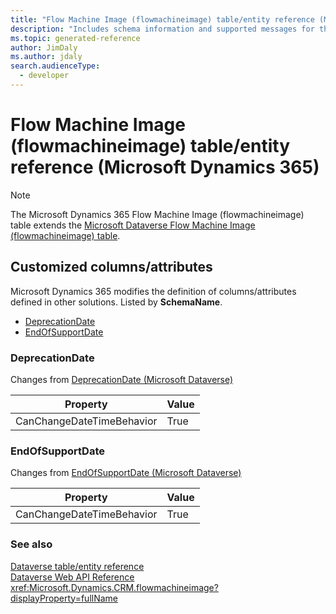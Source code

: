 ```yaml
---
title: "Flow Machine Image (flowmachineimage) table/entity reference (Microsoft Dynamics 365)"
description: "Includes schema information and supported messages for the Flow Machine Image (flowmachineimage) table/entity with Microsoft Dynamics 365."
ms.topic: generated-reference
author: JimDaly
ms.author: jdaly
search.audienceType: 
  - developer
---
```


# Flow Machine Image (flowmachineimage) table/entity reference (Microsoft Dynamics 365)



> [!NOTE]
> The Microsoft Dynamics 365 Flow Machine Image (flowmachineimage) table extends the [Microsoft Dataverse Flow Machine Image (flowmachineimage) table](/power-apps/developer/data-platform/reference/entities/flowmachineimage).



## Customized columns/attributes

Microsoft Dynamics 365 modifies the definition of columns/attributes defined in other solutions. Listed by **SchemaName**.

- [DeprecationDate](#BKMK_DeprecationDate)
- [EndOfSupportDate](#BKMK_EndOfSupportDate)

### <a name="BKMK_DeprecationDate"></a> DeprecationDate

Changes from [DeprecationDate (Microsoft Dataverse)](/power-apps/developer/data-platform/reference/entities/flowmachineimage#BKMK_DeprecationDate)

|Property|Value|
|---|---|
|CanChangeDateTimeBehavior|True|


### <a name="BKMK_EndOfSupportDate"></a> EndOfSupportDate

Changes from [EndOfSupportDate (Microsoft Dataverse)](/power-apps/developer/data-platform/reference/entities/flowmachineimage#BKMK_EndOfSupportDate)

|Property|Value|
|---|---|
|CanChangeDateTimeBehavior|True|




### See also

[Dataverse table/entity reference](/power-apps/developer/data-platform/reference/about-entity-reference)  
[Dataverse Web API Reference](/power-apps/developer/data-platform/webapi/reference/about)   
<xref:Microsoft.Dynamics.CRM.flowmachineimage?displayProperty=fullName>
